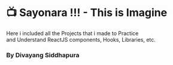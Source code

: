 # 📺 Sayonara !!! - This is Imagine

Here i included all the Projects that i made to Practice <br>
and Understand ReactJS components, Hooks, Libraries, etc.

### By Divayang Siddhapura